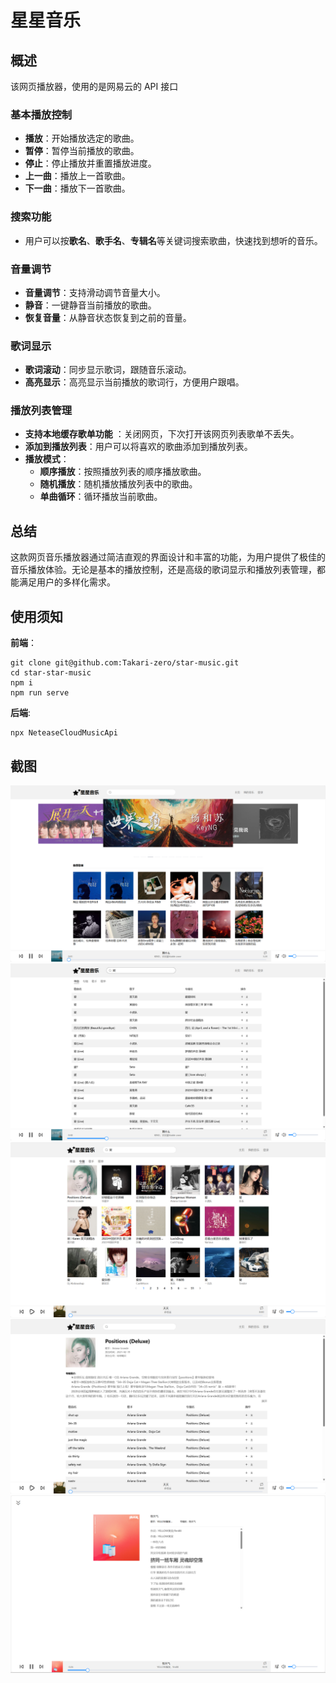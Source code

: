 # 星星音乐

## 概述

该网页播放器，使用的是网易云的 API 接口

### 基本播放控制

- **播放**：开始播放选定的歌曲。
- **暂停**：暂停当前播放的歌曲。
- **停止**：停止播放并重置播放进度。
- **上一曲**：播放上一首歌曲。
- **下一曲**：播放下一首歌曲。

### 搜索功能

- 用户可以按**歌名**、**歌手名**、**专辑名**等关键词搜索歌曲，快速找到想听的音乐。

### 音量调节

- **音量调节**：支持滑动调节音量大小。
- **静音**：一键静音当前播放的歌曲。
- **恢复音量**：从静音状态恢复到之前的音量。

### 歌词显示

- **歌词滚动**：同步显示歌词，跟随音乐滚动。
- **高亮显示**：高亮显示当前播放的歌词行，方便用户跟唱。

### 播放列表管理

- **支持本地缓存歌单功能** ：关闭网页，下次打开该网页列表歌单不丢失。
- **添加到播放列表**：用户可以将喜欢的歌曲添加到播放列表。
- **播放模式**：
  - **顺序播放**：按照播放列表的顺序播放歌曲。
  - **随机播放**：随机播放播放列表中的歌曲。
  - **单曲循环**：循环播放当前歌曲。

## 总结

这款网页音乐播放器通过简洁直观的界面设计和丰富的功能，为用户提供了极佳的音乐播放体验。无论是基本的播放控制，还是高级的歌词显示和播放列表管理，都能满足用户的多样化需求。

## 使用须知

**前端**：

```shell
git clone git@github.com:Takari-zero/star-music.git
cd star-star-music
npm i
npm run serve
```

**后端**:

```shell
npx NeteaseCloudMusicApi
```

## 截图

![img](./screenshots/1.png)
![img](./screenshots/2.png)
![img](./screenshots/3.png)
![img](./screenshots/4.png)
![img](./screenshots/5.png)
